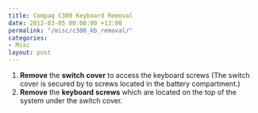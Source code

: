 ```yaml
---
title: Compaq C300 Keyboard Removal
date: 2012-03-05 00:00:00 +13:00
permalink: "/misc/c300_kb_removal/"
categories:
- Misc
layout: post
---
```


  1. **Remove** the **switch** **cover** to access the keyboard screws (The switch cover is secured by to screws located in the battery compartment.)
  2. **Remove** the **keyboard** **screws** which are located on the top of the system under the switch cover.
